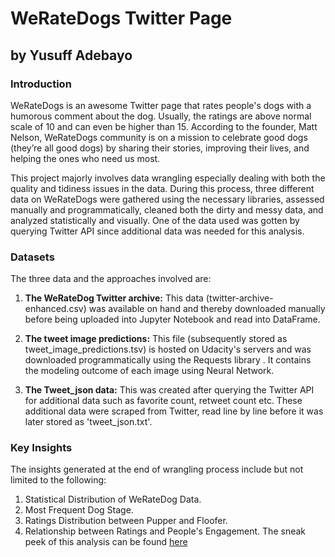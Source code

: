 # WeRateDogs Twitter Page
## by Yusuff Adebayo
### Introduction
WeRateDogs is an awesome Twitter page that rates people's dogs with a humorous comment about the dog. Usually, the ratings are above normal scale of 10 and can even be higher than 15.
According to the founder, Matt Nelson, WeRateDogs community is on a mission to celebrate good dogs (they’re all good dogs) by sharing their stories, improving their lives, and helping the ones who need us most.

This project majorly involves data wrangling especially dealing with both the quality and tidiness issues in the data. During this process, three different data on WeRateDogs were gathered using the necessary libraries, assessed manually and programmatically, cleaned both the dirty and messy data, and analyzed statistically and visually. One of the data used was gotten by querying Twitter API since additional data was needed for this analysis. 

### Datasets
The three data and the approaches involved are:

1. **The WeRateDog Twitter archive:** This data (twitter-archive-enhanced.csv) was available on hand and thereby downloaded manually before being uploaded into Jupyter Notebook and read into DataFrame.

2. **The tweet image predictions:** This file (subsequently stored as tweet_image_predictions.tsv) is hosted on Udacity's servers and was downloaded programmatically using the Requests library . It contains the modeling outcome of each image using Neural Network.

3. **The Tweet_json data:** This was created after querying the Twitter API for additional data such as favorite count, retweet count etc. These additional data were scraped from Twitter, read line by line before it was later stored as 'tweet_json.txt'.

### Key Insights
The insights generated at the end of wrangling process include but not limited to the following:
1. Statistical Distribution of WeRateDog Data.
2. Most Frequent Dog Stage.
3. Ratings Distribution between Pupper and Floofer.
4. Relationship between Ratings and People's Engagement.
The sneak peek of this analysis can be found [here](https://yusuff14.github.io/WeRateDogs/)
